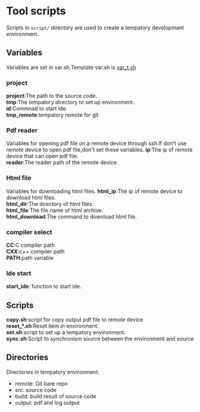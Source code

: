 # Tool scripts
Scripts in `script/` directory are used to create a tempatory developmant environment.

## Variables
Variables are set in var.sh.Template var.sh is [var_t.sh](../script/var_t.sh)

### project
**project**:The path to the source code.  
**tmp**:The tempatory directory to set up environment.  
**id**:Commnad to start ide.  
**tmp_remote**:tempatory remote for git  
### Pdf reader
Variables for opening pdf file on a remote device through ssh.If don't use remote device to open pdf file,don't set these variables.
**ip**:The ip of remote device that can open pdf file.  
**reader**:The reader path of the remote device.
### Html file
Variables for downloading html files.
**html_ip**:The ip of remote device to download html files.  
**html_dir**:The directory of html files.  
**html_file**:The file name of html archive.  
**html_download**:The command to download html file.  
### compiler select
**CC**:C compiler path  
**CXX**:c++ compiler path  
**PATH**:path variable  
### Ide start
**start_ide**: function to start ide.  

## Scripts
**copy.sh**:script for copy output pdf file to remote device  
**reset_\*.sh**:Reset item in environment.  
**set.sh**:script to set up a tempatory environment.  
**sync.sh**:Script to synchronism source between the environment and source  

## Directories
Directories in tempatory environment.
- remote: Git bare repo
- src: source code
- build: build result of source code
- output: pdf and log output
